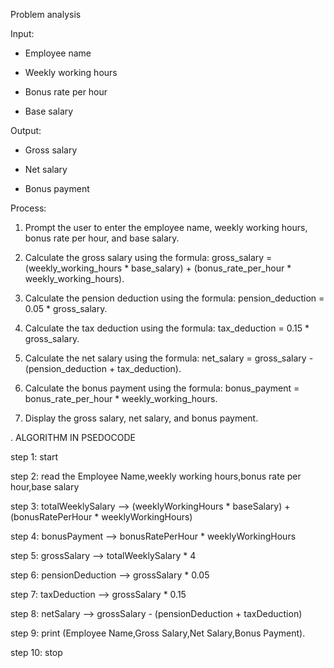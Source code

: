 Problem  analysis

Input:

- Employee name

- Weekly working hours

- Bonus rate per hour

- Base salary

Output:

- Gross salary

- Net salary

- Bonus payment

Process:

1. Prompt the user to enter the employee name, weekly working hours, bonus rate per hour, and base salary.

2. Calculate the gross salary using the formula: gross_salary = (weekly_working_hours * base_salary) + (bonus_rate_per_hour * weekly_working_hours).

3. Calculate the pension deduction using the formula: pension_deduction = 0.05 * gross_salary.

4. Calculate the tax deduction using the formula: tax_deduction = 0.15 * gross_salary.

5. Calculate the net salary using the formula: net_salary = gross_salary - (pension_deduction + tax_deduction).

6. Calculate the bonus payment using the formula: bonus_payment = bonus_rate_per_hour * weekly_working_hours.

7. Display the gross salary, net salary, and bonus payment.

. ALGORITHM IN PSEDOCODE

step 1: start

step 2: read the Employee Name,weekly working hours,bonus rate per hour,base salary

step 3: totalWeeklySalary --> (weeklyWorkingHours * baseSalary) + (bonusRatePerHour * weeklyWorkingHours)

step 4: bonusPayment -->  bonusRatePerHour * weeklyWorkingHours

step 5: grossSalary  --> totalWeeklySalary * 4

step 6: pensionDeduction  -->  grossSalary * 0.05

step 7: taxDeduction --> grossSalary * 0.15

step 8: netSalary  --> grossSalary - (pensionDeduction + taxDeduction)

step 9: print (Employee Name,Gross Salary,Net Salary,Bonus Payment). 

step 10: stop

